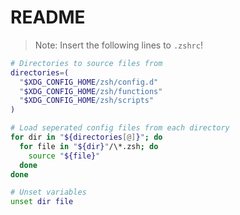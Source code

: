 # README

> Note: Insert the following lines to `.zshrc`!

```sh
# Directories to source files from
directories=(
  "$XDG_CONFIG_HOME/zsh/config.d"
  "$XDG_CONFIG_HOME/zsh/functions"
  "$XDG_CONFIG_HOME/zsh/scripts"
)

# Load seperated config files from each directory
for dir in "${directories[@]}"; do
  for file in "${dir}"/\*.zsh; do
    source "${file}"
  done
done

# Unset variables
unset dir file
```
